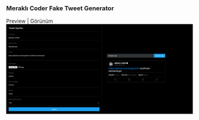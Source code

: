 ### Meraklı Coder Fake Tweet Generator

Preview | Görünüm
<img src="./public/screenshoot_fake_tweet.png" />
